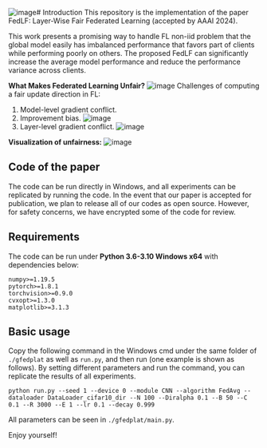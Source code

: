 ![image](https://github.com/zibinpan/FedLF/assets/79980563/57207813-903f-456c-8d6d-eda786211686)# Introduction
This repository is the implementation of the paper FedLF: Layer-Wise Fair Federated Learning (accepted by AAAI 2024).

This work presents a promising way to handle FL non-iid problem that the global model easily has imbalanced performance that favors part of clients while performing poorly on others. The proposed FedLF can significantly increase the average model performance and reduce the performance variance across clients.

**What Makes Federated Learning Unfair?**
![image](https://github.com/zibinpan/FedLF/assets/79980563/559b2963-60df-47c5-89ce-3212ed2bdf70)
Challenges of computing a fair update direction in FL:
1. Model-level gradient conflict.
2. Improvement bias.
![image](https://github.com/zibinpan/FedLF/assets/79980563/f650a5a1-f71a-493d-938c-4c70788e0a0f)
3. Layer-level gradient conflict.
![image](https://github.com/zibinpan/FedLF/assets/79980563/088b1789-8ae2-489e-9e64-a701ca390fa5)

**Visualization of unfairness:**
![image](https://github.com/zibinpan/FedLF/assets/79980563/8df33c21-1011-462b-a539-b600e22b6461)

## Code of the paper

The code can be run directly in Windows, and all experiments can be replicated by running the code. In the event that our paper is accepted for publication, we plan to release all of our codes as open source. However, for safety concerns, we have encrypted some of the code for review.

## Requirements

The code can be run under **Python 3.6-3.10 Windows x64** with dependencies below:

```
numpy>=1.19.5
pytorch>=1.8.1
torchvision>=0.9.0
cvxopt>=1.3.0
matplotlib>=3.1.3
```

## Basic usage
Copy the following command in the Windows cmd under the same folder of `./gfedplat` as well as `run.py`, and then run (one example is shown as follows). By setting different parameters and run the command, you can replicate the results of all experiments.
```
python run.py --seed 1 --device 0 --module CNN --algorithm FedAvg --dataloader DataLoader_cifar10_dir --N 100 --Diralpha 0.1 --B 50 --C 0.1 --R 3000 --E 1 --lr 0.1 --decay 0.999
```
All parameters can be seen in `./gfedplat/main.py`.

Enjoy yourself!
